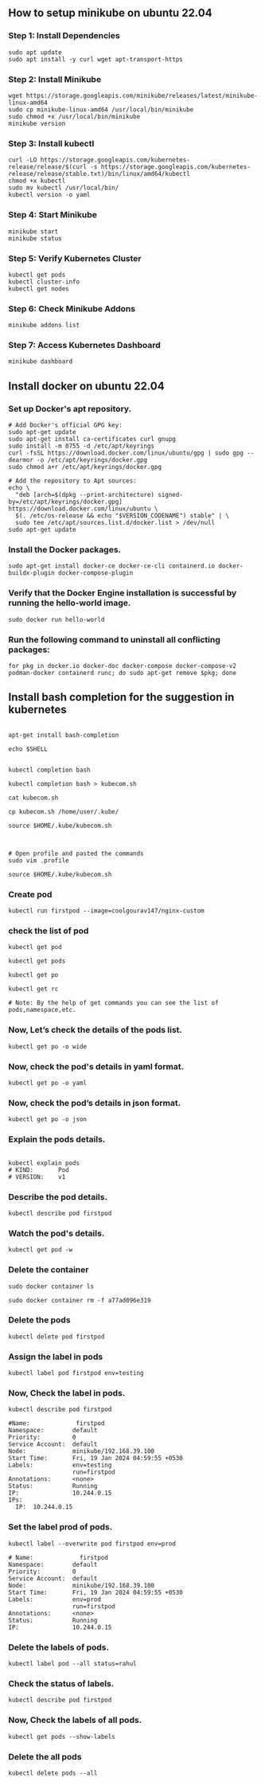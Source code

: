 
## How to setup minikube on ubuntu 22.04

### Step 1: Install Dependencies

```
sudo apt update
sudo apt install -y curl wget apt-transport-https
```

### Step 2: Install Minikube

```
wget https://storage.googleapis.com/minikube/releases/latest/minikube-linux-amd64
sudo cp minikube-linux-amd64 /usr/local/bin/minikube
sudo chmod +x /usr/local/bin/minikube
minikube version
```

###   Step 3: Install kubectl


```
curl -LO https://storage.googleapis.com/kubernetes-release/release/$(curl -s https://storage.googleapis.com/kubernetes-release/release/stable.txt)/bin/linux/amd64/kubectl
chmod +x kubectl
sudo mv kubectl /usr/local/bin/
kubectl version -o yaml
```

### Step 4: Start Minikube 

```
minikube start
minikube status
```

### Step 5: Verify Kubernetes Cluster


```
kubectl get pods
kubectl cluster-info
kubectl get nodes
```


### Step 6: Check Minikube Addons

```
minikube addons list
```

### Step 7: Access Kubernetes Dashboard

```
minikube dashboard
```





## Install docker on ubuntu 22.04

### Set up Docker's apt repository.

```
# Add Docker's official GPG key:
sudo apt-get update
sudo apt-get install ca-certificates curl gnupg
sudo install -m 0755 -d /etc/apt/keyrings
curl -fsSL https://download.docker.com/linux/ubuntu/gpg | sudo gpg --dearmor -o /etc/apt/keyrings/docker.gpg
sudo chmod a+r /etc/apt/keyrings/docker.gpg

# Add the repository to Apt sources:
echo \
  "deb [arch=$(dpkg --print-architecture) signed-by=/etc/apt/keyrings/docker.gpg] https://download.docker.com/linux/ubuntu \
  $(. /etc/os-release && echo "$VERSION_CODENAME") stable" | \
  sudo tee /etc/apt/sources.list.d/docker.list > /dev/null
sudo apt-get update
```

### Install the Docker packages.

```
sudo apt-get install docker-ce docker-ce-cli containerd.io docker-buildx-plugin docker-compose-plugin
```


### Verify that the Docker Engine installation is successful by running the hello-world image.


```
sudo docker run hello-world
```

### Run the following command to uninstall all conflicting packages:

```
for pkg in docker.io docker-doc docker-compose docker-compose-v2 podman-docker containerd runc; do sudo apt-get remove $pkg; done
```




## Install bash completion for the suggestion in kubernetes

```

apt-get install bash-completion

echo $SHELL


kubectl completion bash

kubectl completion bash > kubecom.sh

cat kubecom.sh 

cp kubecom.sh /home/user/.kube/

source $HOME/.kube/kubecom.sh



# Open profile and pasted the commands
sudo vim .profile
 
source $HOME/.kube/kubecom.sh
```



### Create pod

```
kubectl run firstpod --image=coolgourav147/nginx-custom
```

### check the list of pod

```
kubectl get pod

kubectl get pods

kubectl get po

kubectl get rc

# Note: By the help of get commands you can see the list of pods,namespace,etc.

```



### Now, Let’s check the details of the pods list.
```
kubectl get po -o wide
```


### Now, check the pod's details in yaml format.
```
kubectl get po -o yaml 
```

### Now, check the pod’s details in json format.
```
kubectl get po -o json
```


### Explain the pods details.

```

kubectl explain pods
# KIND:       Pod
# VERSION:    v1
```

### Describe the pod details. 
```
kubectl describe pod firstpod
```

### Watch the pod's details.
```
kubectl get pod -w
```

### Delete the container 

```
sudo docker container ls

sudo docker container rm -f a77ad096e319

```

### Delete the pods

```
kubectl delete pod firstpod

```

### Assign the label in pods
```
kubectl label pod firstpod env=testing
```

### Now, Check the label in pods.

```
kubectl describe pod firstpod 

#Name:             firstpod
Namespace:        default
Priority:         0
Service Account:  default
Node:             minikube/192.168.39.100
Start Time:       Fri, 19 Jan 2024 04:59:55 +0530
Labels:           env=testing
                  run=firstpod
Annotations:      <none>
Status:           Running
IP:               10.244.0.15
IPs:
  IP:  10.244.0.15

```

### Set the label prod of pods.

```
kubectl label --overwrite pod firstpod env=prod

# Name:             firstpod
Namespace:        default
Priority:         0
Service Account:  default
Node:             minikube/192.168.39.100
Start Time:       Fri, 19 Jan 2024 04:59:55 +0530
Labels:           env=prod
                  run=firstpod
Annotations:      <none>
Status:           Running
IP:               10.244.0.15

```


### Delete the labels of pods.

```
kubectl label pod --all status=rahul

```

### Check the status of labels.

```
kubectl describe pod firstpod 

```

### Now, Check the labels of all pods.

```
kubectl get pods --show-labels

```

### Delete the all pods

```
kubectl delete pods --all

```








